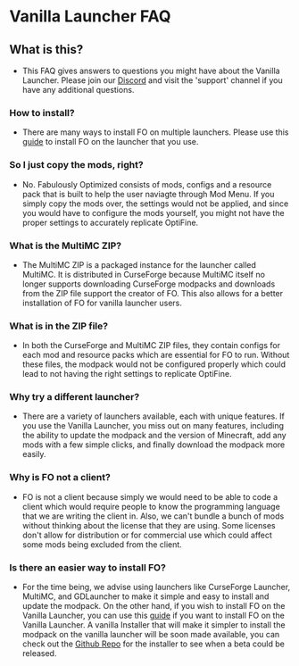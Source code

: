 # Vanilla Launcher FAQ

## What is this?

- This FAQ gives answers to questions you might have about the Vanilla Launcher. Please join our [Discord](https://discord.gg/yxaXtaQqdB) and visit the 'support' channel if you have any additional questions. 

### How to install?

- There are many ways to install FO on multiple launchers. Please use this [guide](https://fabulously-optimized.gitbook.io/modpack/readme/install-instructions#minecraft-launcher-vanilla) to install FO on the launcher that you use.

### So I just copy the mods, right?

- No. Fabulously Optimized consists of mods, configs and a resource pack that is built to help the user naviagte through Mod Menu. If you simply copy the mods over, the settings would not be applied, and since you would have to configure the mods yourself, you might not have the proper settings to accurately replicate OptiFine.

### What is the MultiMC ZIP?

- The MultiMC ZIP is a packaged instance for the launcher called MultiMC. It is distributed in CurseForge because MultiMC itself no longer supports downloading CurseForge modpacks and downloads from the ZIP file support the creator of FO. This also allows for a better installation of FO for vanilla launcher users.

### What is in the ZIP file?

- In both the CurseForge and MultiMC ZIP files, they contain configs for each mod and resource packs which are essential for FO to run. Without these files, the modpack would not be configured properly which could lead to not having the right settings to replicate OptiFine.

### Why try a different launcher?

- There are a variety of launchers available, each with unique features. If you use the Vanilla Launcher, you miss out on many features, including the ability to update the modpack and the version of Minecraft, add any mods with a few simple clicks, and finally download the modpack more easily.

### Why is FO not a client?

- FO is not a client because simply we would need to be able to code a client which would require people to know the programming language that we are writing the client in. Also, we can't bundle a bunch of mods without thinking about the license that they are using. Some licenses don't allow for distribution or for commercial use which could affect some mods being excluded from the client.

### Is there an easier way to install FO?

- For the time being, we advise using launchers like CurseForge Launcher, MultiMC, and GDLauncher to make it simple and easy to install and update the modpack. On the other hand, if you wish to install FO on the Vanilla Launcher, you can use this [guide](https://fabulously-optimized.gitbook.io/modpack/readme/install-instructions#minecraft-launcher-vanilla) if you want to install FO on the Vanilla Launcher. A vanilla Installer that will make it simpler to install the modpack on the vanilla launcher will be soon made available, you can check out the [Github Repo](https://github.com/Fabulously-Optimized/vanilla-installer) for the installer to see when a beta could be released.
